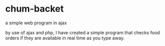 # chum-backet
a simple web program in ajax 

by use of ajax and php, I have created a simple program that checks food orders if they are
available in real time as you type away.
